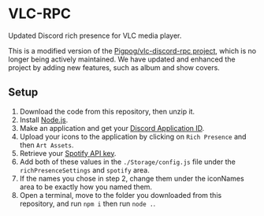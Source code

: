 # VLC-RPC
Updated Discord rich presence for VLC media player.

This is a modified version of the [Pigpog/vlc-discord-rpc project](https://github.com/Pigpog/vlc-discord-rpc), which is no longer being actively maintained. We have updated and enhanced the project by adding new features, such as album and show covers. 

## Setup
1. Download the code from this repository, then unzip it.
2. Install [Node.js](https://nodejs.org/en/download).
3. Make an application and get your [Discord Application ID](https://discord.com/developers/applications).
4. Upload your icons to the application by clicking on `Rich Presence` and then `Art Assets`.
5. Retrieve your [Spotify API key](https://developer.spotify.com/documentation/web-api/tutorials/getting-started).
6. Add both of these values in the `./Storage/config.js` file under the `richPresenceSettings` and `spotify` area.
7. If the names you chose in step 2, change them under the iconNames area to be exactly how you named them.
8. Open a terminal, move to the folder you downloaded from this repository, and run `npm i` then run `node .`.

